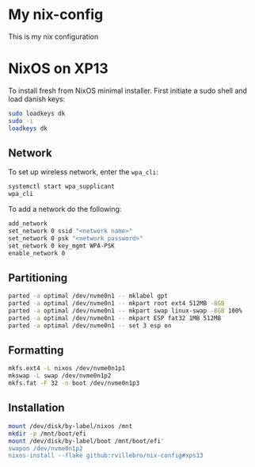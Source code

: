 # My nix-config

This is my nix configuration


# NixOS on XP13

To install fresh from NixOS minimal installer.
First initiate a sudo shell and load danish keys:

```bash
sudo loadkeys dk
sudo -i
loadkeys dk
```

## Network

To set up wireless network, enter the `wpa_cli`:
```bash
systemctl start wpa_supplicant
wpa_cli
```
To add a network do the following:
```bash
add_network
set_network 0 ssid "<network name>"
set_network 0 psk "<network password>"
set_network 0 key_mgmt WPA-PSK
enable_network 0
```

## Partitioning

```bash
parted -a optimal /dev/nvme0n1 -- mklabel gpt
parted -a optimal /dev/nvme0n1 -- mkpart root ext4 512MB -8GB
parted -a optimal /dev/nvme0n1 -- mkpart swap linux-swap -8GB 100%
parted -a optimal /dev/nvme0n1 -- mkpart ESP fat32 1MB 512MB
parted -a optimal /dev/nvme0n1 -- set 3 esp on
```

## Formatting

```bash
mkfs.ext4 -L nixos /dev/nvme0n1p1
mkswap -L swap /dev/nvme0n1p2
mkfs.fat -F 32 -n boot /dev/nvme0n1p3
```

## Installation

```bash
mount /dev/disk/by-label/nixos /mnt
mkdir -p /mnt/boot/efi
mount /dev/disk/by-label/boot /mnt/boot/efi'
swapon /dev/nvme0n1p2
nixos-install --flake github:rvillebro/nix-config#xps13
```